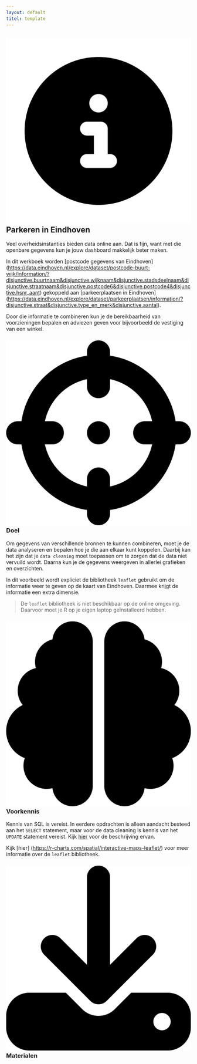 ```yaml
---
layout: default
titel: template
---
```


## <span><img class="inline-h1-icon" src="../assets/svg/info.svg" /> Parkeren in Eindhoven</span>

Veel overheidsinstanties bieden data online aan. Dat is fijn, want met die openbare gegevens kun je jouw dashboard makkelijk beter maken.

In dit werkboek worden [postcode gegevens van Eindhoven] (https://data.eindhoven.nl/explore/dataset/postcode-buurt-wijk/information/?disjunctive.buurtnaam&disjunctive.wijknaam&disjunctive.stadsdeelnaam&disjunctive.straatnaam&disjunctive.postcode6&disjunctive.postcode4&disjunctive.hsnr_aant) gekoppeld aan [parkeerplaatsen in Eindhoven] (https://data.eindhoven.nl/explore/dataset/parkeerplaatsen/information/?disjunctive.straat&disjunctive.type_en_merk&disjunctive.aantal). 

Door die informatie te combineren kun je de bereikbaarheid van voorzieningen bepalen en adviezen geven voor bijvoorbeeld de vestiging van een winkel.

### <span><img class="inline-h2-icon" src="../assets/svg/crosshairs.svg" /> Doel</span>

Om gegevens van verschillende bronnen te kunnen combineren, moet je de data analyseren en bepalen hoe je die aan elkaar kunt koppelen. Daarbij kan het zijn dat je `data cleaning` moet toepassen om te zorgen dat de data niet vervuild wordt. Daarna kun je de gegevens weergeven in allerlei grafieken en overzichten.

In dit voorbeeld wordt expliciet de bibliotheek `leaflet` gebruikt om de informatie weer te geven op de kaart van Eindhoven. Daarmee krijgt de informatie een extra dimensie.

> De `leaflet` bibliotheek is niet beschikbaar op de online omgeving. Daarvoor moet je R op je eigen laptop geïnstalleerd hebben.

### <span><img class="inline-h2-icon" src="../assets/svg/brain.svg" /> Voorkennis</span>

Kennis van SQL is vereist. In eerdere opdrachten is alleen aandacht besteed aan het `SELECT` statement, maar voor de data cleaning is kennis van het `UPDATE` statement vereist. Kijk [hier](https://learn.microsoft.com/en-us/sql/t-sql/queries/update-transact-sql?view=sql-server-ver17) voor de beschrijving ervan. 

Kijk [hier] (https://r-charts.com/spatial/interactive-maps-leaflet/) voor meer informatie over de `leaflet` bibliotheek.

### <span><img class="inline-h2-icon" src="../assets/svg/download.svg" /> Materialen</span>
